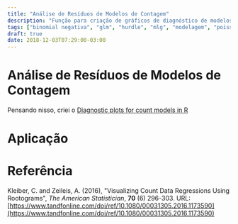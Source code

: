 ```yaml
---
title: "Análise de Resíduos de Modelos de Contagem"
description: "Função para criação de gráficos de diagnóstico de modelos de contagem"
tags: ["binomial negativa", "glm", "hurdle", "mlg", "modelagem", "poisson", "R", "resíduos", "zero inflated"]
draft: true
date: 2018-12-03T07:29:00-03:00
---
```


# Análise de Resíduos de Modelos de Contagem



Pensando nisso, criei o [Diagnostic plots for count models in R](https://github.com/mnunes/Count-Model-Diagnostics)

# Aplicação





# Referência

Kleiber, C. and Zeileis, A. (2016), "Visualizing Count Data Regressions Using Rootograms", _The American Statistician_, **70** (6) 296-303. URL: [https://www.tandfonline.com/doi/ref/10.1080/00031305.2016.1173590](https://www.tandfonline.com/doi/ref/10.1080/00031305.2016.1173590)

